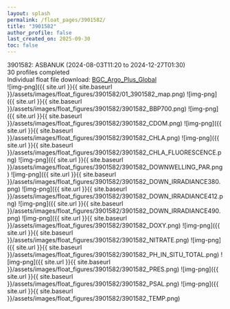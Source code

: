 ```yaml
---
layout: splash
permalink: /float_pages/3901582/
title: "3901582"
author_profile: false
last_created_on: 2025-09-30
toc: false
---
```

 
3901582: ASBANUK (2024-08-03T11:20 to 2024-12-27T01:30)\
30 profiles completed\
Individual float file download: [BGC_Argo_Plus_Global](https://ftp.soest.hawaii.edu/bgc_argo_plus/Individual_Floats/outliers_removed/3901582_Sprof_processed.nc)\
![img-png]({{ site.url }}{{ site.baseurl }}/assets/images/float_figures/3901582/01_3901582_map.png)
![img-png]({{ site.url }}{{ site.baseurl }}/assets/images/float_figures/3901582/3901582_BBP700.png)
![img-png]({{ site.url }}{{ site.baseurl }}/assets/images/float_figures/3901582/3901582_CDOM.png)
![img-png]({{ site.url }}{{ site.baseurl }}/assets/images/float_figures/3901582/3901582_CHLA.png)
![img-png]({{ site.url }}{{ site.baseurl }}/assets/images/float_figures/3901582/3901582_CHLA_FLUORESCENCE.png)
![img-png]({{ site.url }}{{ site.baseurl }}/assets/images/float_figures/3901582/3901582_DOWNWELLING_PAR.png)
![img-png]({{ site.url }}{{ site.baseurl }}/assets/images/float_figures/3901582/3901582_DOWN_IRRADIANCE380.png)
![img-png]({{ site.url }}{{ site.baseurl }}/assets/images/float_figures/3901582/3901582_DOWN_IRRADIANCE412.png)
![img-png]({{ site.url }}{{ site.baseurl }}/assets/images/float_figures/3901582/3901582_DOWN_IRRADIANCE490.png)
![img-png]({{ site.url }}{{ site.baseurl }}/assets/images/float_figures/3901582/3901582_DOXY.png)
![img-png]({{ site.url }}{{ site.baseurl }}/assets/images/float_figures/3901582/3901582_NITRATE.png)
![img-png]({{ site.url }}{{ site.baseurl }}/assets/images/float_figures/3901582/3901582_PH_IN_SITU_TOTAL.png)
![img-png]({{ site.url }}{{ site.baseurl }}/assets/images/float_figures/3901582/3901582_PRES.png)
![img-png]({{ site.url }}{{ site.baseurl }}/assets/images/float_figures/3901582/3901582_PSAL.png)
![img-png]({{ site.url }}{{ site.baseurl }}/assets/images/float_figures/3901582/3901582_TEMP.png)
